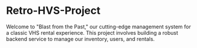 # Retro-HVS-Project
Welcome to "Blast from the Past," our cutting-edge management system for a classic VHS rental experience. This project involves building a robust backend service to manage our inventory, users, and rentals.
